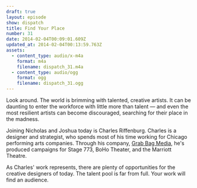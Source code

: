 ```yaml
---
draft: true
layout: episode
show: dispatch
title: Find Your Place
number: 31
date: 2014-02-04T00:09:01.609Z
updated_at: 2014-02-04T00:13:59.763Z
assets:
  - content_type: audio/x-m4a
    format: m4a
    filename: dispatch_31.m4a
  - content_type: audio/ogg
    format: ogg
    filename: dispatch_31.ogg
---
```

Look around. The world is brimming with talented, creative artists. It can be daunting to enter the workforce with little more than talent &mdash; and even the most resilient artists can become discouraged, searching for their place in the madness.

Joining Nicholas and Joshua today is Charles Riffenburg. Charles is a designer and strategist, who spends most of his time working for Chicago performing arts companies. Through his company, [Grab Bag Media](http://grabbagmedia.com), he's produced campaigns for Stage 773, BoHo Theater, and the Marriott Theatre.

As Charles' work represents, there are plenty of opportunities for the creative designers of today. The talent pool is far from full. Your work will find an audience.